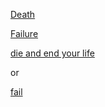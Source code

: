 [Death](lockdown.md)

[Failure](fail.md)

[die and end your life](choose-your-posion/could-be-good/go-school/dead.md)

or

[fail](choose-your-poison/could-be-good/fail.md)

